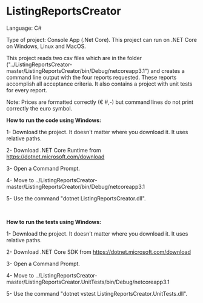 # ListingReportsCreator

Language: C#
<br>

Type of project: Console App (.Net Core). This project can run on .NET Core on Windows, Linux and MacOS.
<br>

This project reads two csv files which are in the folder ("../ListingReportsCreator-master/ListingReportsCreator/bin/Debug/netcoreapp3.1") and creates a command line output with 
the four reports requested. These reports accomplish all acceptance criteria. It also contains a project with unit tests for every report.

Note: Prices are formatted correctly (€ #,-) but command lines do not print correctly the euro symbol.


<b>How to run the code using Windows:</b>

1- Download the project. It doesn't matter where you download it. It uses relative paths.

2- Download .NET Core Runtime from <a>https://dotnet.microsoft.com/download</a>

3- Open a Command Prompt.

4- Move to ../ListingReportsCreator-master/ListingReportsCreator/bin/Debug/netcoreapp3.1

5- Use the command "dotnet  ListingReportsCreator.dll".

<br>


<b>How to run the tests using Windows:</b>

1- Download the project. It doesn't matter where you download it. It uses relative paths.

2- Download .NET Core SDK from <a>https://dotnet.microsoft.com/download</a>

3- Open a Command Prompt.

4- Move to ../ListingReportsCreator-master/ListingReportsCreator.UnitTests/bin/Debug/netcoreapp3.1

5- Use the command "dotnet vstest ListingReportsCreator.UnitTests.dll".


